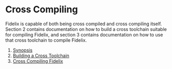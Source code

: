 Cross Compiling
===============

Fidelix is capable of both being cross compiled and cross compiling itself.
Section 2 contains documentation on how to build a cross toolchain suitable
for compiling Fidelix, and section 3 contains documentation on how to use that
cross toolchain to compile Fidelix.

1. [Synopsis](README.md)
2. [Building a Cross Toolchain](cross-tools.md)
3. [Cross Compiling Fidelix](cross-compiling.md)

